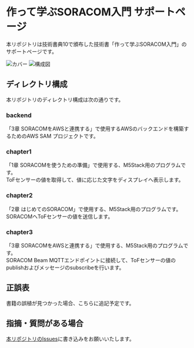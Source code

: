 # 作って学ぶSORACOM入門 サポートページ

本リポジトリは技術書典10で頒布した技術書「作って学ぶSORACOM入門」のサポートページです。

![カバー](https://user-images.githubusercontent.com/8074640/102677313-322c1c80-41e5-11eb-8057-c4d901f6175a.png)
![構成図](https://user-images.githubusercontent.com/8074640/103084839-5774bc80-4623-11eb-987b-d06b35961f15.png)

## ディレクトリ構成

本リポジトリのディレクトリ構成は次の通りです。

### backend

「3章 SORACOMをAWSと連携する」で使用するAWSのバックエンドを構築するためのAWS SAM プロジェクトです。

### chapter1

「1章 SORACOMを使うための準備」で使用する、M5Stack用のプログラムです。  
ToFセンサーの値を取得して、値に応じた文字をディスプレイへ表示します。  

### chapter2

「2章 はじめてのSORACOM」で使用する、M5Stack用のプログラムです。  
SORACOMへToFセンサーの値を送信します。  

### chapter3

「3章 SORACOMをAWSと連携する」で使用する、M5Stack用のプログラムです。  
SORACOM Beam MQTTエンドポイントに接続して、ToFセンサーの値のpublishおよびメッセージのsubscribeを行います。  

## 正誤表

書籍の誤植が見つかった場合、こちらに追記予定です。

## 指摘・質問がある場合

[本リポジトリのIssues](https://github.com/yuuu/build_and_learn_soracom_book_site/issues)に書き込みをお願いいたします。
